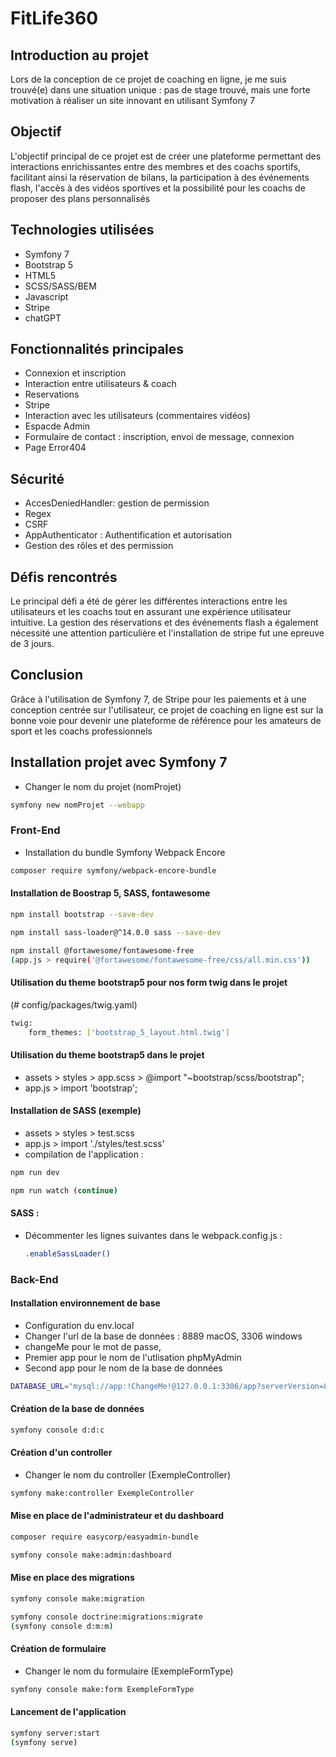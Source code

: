 # FitLife360

## Introduction au projet
Lors de la conception de ce projet de coaching en ligne, je me suis trouvé(e) dans une situation unique : pas de stage trouvé, mais une forte motivation à réaliser un site innovant en utilisant Symfony 7

## Objectif
L'objectif principal de ce projet est de créer une plateforme permettant des interactions enrichissantes entre des membres et des coachs sportifs, facilitant ainsi la réservation de bilans, la participation à des événements flash, l'accès à des vidéos sportives et la possibilité pour les coachs de proposer des plans personnalisés

## Technologies utilisées
- Symfony 7
- Bootstrap 5
- HTML5
- SCSS/SASS/BEM
- Javascript
- Stripe
- chatGPT

## Fonctionnalités principales
- Connexion et inscription
- Interaction entre utilisateurs & coach
- Reservations
- Stripe
- Interaction avec les utilisateurs (commentaires vidéos)
- Espacde Admin
- Formulaire de contact : inscription, envoi de message, connexion
- Page Error404

## Sécurité
- AccesDeniedHandler: gestion de permission
- Regex
- CSRF
- AppAuthenticator : Authentification et autorisation
- Gestion des rôles et des permission

## Défis rencontrés
Le principal défi a été de gérer les différentes interactions entre les utilisateurs et les coachs tout en assurant une expérience utilisateur intuitive. La gestion des réservations et des événements flash a également nécessité une attention particulière et l'installation de stripe fut une epreuve de 3 jours.

## Conclusion
Grâce à l'utilisation de Symfony 7, de Stripe pour les paiements et à une conception centrée sur l'utilisateur, ce projet de coaching en ligne est sur la bonne voie pour devenir une plateforme de référence pour les amateurs de sport et les coachs professionnels

## Installation projet avec Symfony 7
- Changer le nom du projet (nomProjet)
```bash
symfony new nomProjet --webapp
```

### Front-End
- Installation du bundle Symfony Webpack Encore
```bash
composer require symfony/webpack-encore-bundle
```

#### Installation de Boostrap 5, SASS, fontawesome
```bash
npm install bootstrap --save-dev

npm install sass-loader@^14.0.0 sass --save-dev

npm install @fortawesome/fontawesome-free
(app.js > require('@fortawesome/fontawesome-free/css/all.min.css'))
```

#### Utilisation du theme bootstrap5 pour nos form twig dans le projet
(# config/packages/twig.yaml)
```bash
twig:
    form_themes: ['bootstrap_5_layout.html.twig']
```
#### Utilisation du theme bootstrap5 dans le projet
- assets > styles > app.scss > @import "~bootstrap/scss/bootstrap";
- app.js > import 'bootstrap';

#### Installation de SASS (exemple)
- assets > styles > test.scss
- app.js > import './styles/test.scss'
- compilation de l'application :
```bash
npm run dev

npm run watch (continue)
```

#### SASS :
- Décommenter les lignes suivantes dans le webpack.config.js :
    ```bash
    .enableSassLoader()
    ```

### Back-End
#### Installation environnement de base
- Configuration du env.local
- Changer l'url de la base de données : 8889 macOS, 3306 windows
- changeMe pour le mot de passe,
- Premier app pour le nom de l'utlisation phpMyAdmin
- Second app pour le nom de la base de données
```bash
DATABASE_URL="mysql://app:!ChangeMe!@127.0.0.1:3306/app?serverVersion=8.0.32&charset=utf8mb4""
```

#### Création de la base de données
```bash
symfony console d:d:c
```

#### Création d'un controller
- Changer le nom du controller (ExempleController)
```bash
symfony make:controller ExempleController
```

#### Mise en place de l'administrateur et du dashboard
```bash
composer require easycorp/easyadmin-bundle

symfony console make:admin:dashboard
```

#### Mise en place des migrations
```bash
symfony console make:migration

symfony console doctrine:migrations:migrate
(symfony console d:m:m)
```

#### Création de formulaire
- Changer le nom du formulaire (ExempleFormType)
```bash
symfony console make:form ExempleFormType
```

#### Lancement de l'application
```bash
symfony server:start
(symfony serve)
```